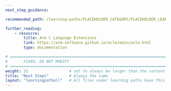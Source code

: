 ```yaml
---
next_step_guidance:

recommended_path: /learning-paths/PLACEHOLDER_CATEGORY/PLACEHOLDER_LEARNING_PATH/

further_reading:
    - resource:
        title: Arm C Language Extensions
        link: https://arm-software.github.io/acle/main/acle.html
        type: documentation

# ================================================================================
#       FIXED, DO NOT MODIFY
# ================================================================================
weight: 21                  # set to always be larger than the content in this path, and one more than 'review'
title: "Next Steps"         # Always the same
layout: "learningpathall"   # All files under learning paths have this same wrapper
---
```


